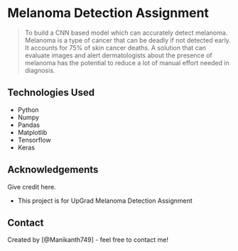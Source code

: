 # Melanoma Detection Assignment
>  To build a CNN based model which can accurately detect melanoma. Melanoma is a type of cancer that can be deadly if not detected early. It accounts for 75% of skin cancer deaths. A solution that can evaluate images and alert dermatologists about the presence of melanoma has the potential to reduce a lot of manual effort needed in diagnosis.

## Technologies Used
- Python
- Numpy
- Pandas
- Matplotlib
- Tensorflow
- Keras

## Acknowledgements
Give credit here.
- This project is for UpGrad Melanoma Detection Assignment


## Contact
Created by [@Manikanth749] - feel free to contact me!


<!-- Optional -->
<!-- ## License -->
<!-- This project is open source and available under the [... License](). -->

<!-- You don't have to include all sections - just the one's relevant to your project -->
